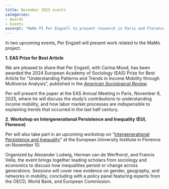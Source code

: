 ```yaml
---
title: November 2025 events
categories:
- Awards
- Events
excerpt: "MaMo PI Per Engzell to present research in Paris and Florence."
---
```


In two upcoming events, Per Engzell will present work related to the MaMo project. 

**1. EAS Prize for Best Article**

We are pleased to share that Per Engzell, with Carina Mood, has been awarded the 2024 European Academy of Sociology (EAS) Prize for Best Article for “Understanding Patterns and Trends in Income Mobility through Multiverse Analysis”, published in the [*American Sociological Review*](https://doi.org/10.1177/00031224231180607).

Per will present the paper at the EAS Annual Meeting in Paris, November 8, 2025, where he will discuss the study’s contributions to understanding income mobility, and how labor market processes are indispensible to explaining trends that occurred in the last half century.

**2. Workshop on Intergenerational Persistence and Inequality (EUI, Florence)**

Per will also take part in an upcoming workshop on “[Intergenerational Persistence and Inequality](https://www.eui.eu/events?id=580601)” at the European University Institute in Florence on November 10.

Organized by Alexander Ludwig, Herman van de Werfhorst, and Francis Vella, the event brings together leading scholars from sociology and economics to discuss how inequalities persist or change across generations. Sessions will cover new evidence on gender, geography, and networks in mobility, concluding with a policy panel featuring experts from the OECD, World Bank, and European Commission.

